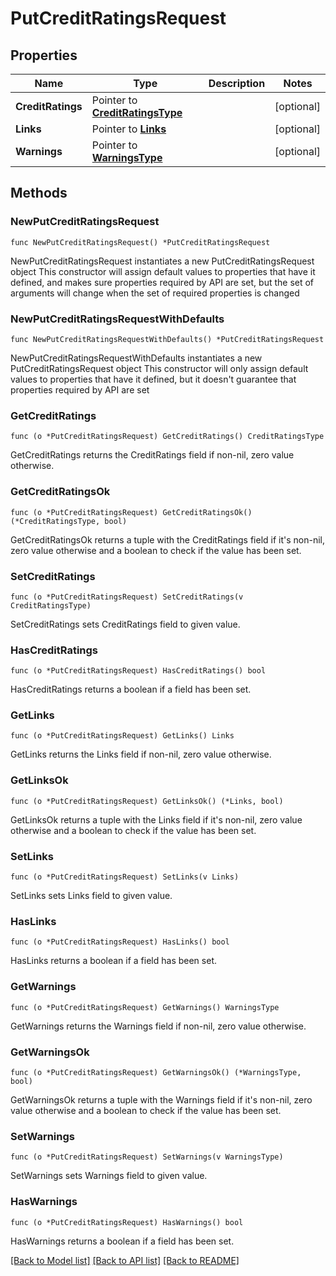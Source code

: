 # PutCreditRatingsRequest

## Properties

Name | Type | Description | Notes
------------ | ------------- | ------------- | -------------
**CreditRatings** | Pointer to [**CreditRatingsType**](CreditRatingsType.md) |  | [optional] 
**Links** | Pointer to [**Links**](Links.md) |  | [optional] 
**Warnings** | Pointer to [**WarningsType**](WarningsType.md) |  | [optional] 

## Methods

### NewPutCreditRatingsRequest

`func NewPutCreditRatingsRequest() *PutCreditRatingsRequest`

NewPutCreditRatingsRequest instantiates a new PutCreditRatingsRequest object
This constructor will assign default values to properties that have it defined,
and makes sure properties required by API are set, but the set of arguments
will change when the set of required properties is changed

### NewPutCreditRatingsRequestWithDefaults

`func NewPutCreditRatingsRequestWithDefaults() *PutCreditRatingsRequest`

NewPutCreditRatingsRequestWithDefaults instantiates a new PutCreditRatingsRequest object
This constructor will only assign default values to properties that have it defined,
but it doesn't guarantee that properties required by API are set

### GetCreditRatings

`func (o *PutCreditRatingsRequest) GetCreditRatings() CreditRatingsType`

GetCreditRatings returns the CreditRatings field if non-nil, zero value otherwise.

### GetCreditRatingsOk

`func (o *PutCreditRatingsRequest) GetCreditRatingsOk() (*CreditRatingsType, bool)`

GetCreditRatingsOk returns a tuple with the CreditRatings field if it's non-nil, zero value otherwise
and a boolean to check if the value has been set.

### SetCreditRatings

`func (o *PutCreditRatingsRequest) SetCreditRatings(v CreditRatingsType)`

SetCreditRatings sets CreditRatings field to given value.

### HasCreditRatings

`func (o *PutCreditRatingsRequest) HasCreditRatings() bool`

HasCreditRatings returns a boolean if a field has been set.

### GetLinks

`func (o *PutCreditRatingsRequest) GetLinks() Links`

GetLinks returns the Links field if non-nil, zero value otherwise.

### GetLinksOk

`func (o *PutCreditRatingsRequest) GetLinksOk() (*Links, bool)`

GetLinksOk returns a tuple with the Links field if it's non-nil, zero value otherwise
and a boolean to check if the value has been set.

### SetLinks

`func (o *PutCreditRatingsRequest) SetLinks(v Links)`

SetLinks sets Links field to given value.

### HasLinks

`func (o *PutCreditRatingsRequest) HasLinks() bool`

HasLinks returns a boolean if a field has been set.

### GetWarnings

`func (o *PutCreditRatingsRequest) GetWarnings() WarningsType`

GetWarnings returns the Warnings field if non-nil, zero value otherwise.

### GetWarningsOk

`func (o *PutCreditRatingsRequest) GetWarningsOk() (*WarningsType, bool)`

GetWarningsOk returns a tuple with the Warnings field if it's non-nil, zero value otherwise
and a boolean to check if the value has been set.

### SetWarnings

`func (o *PutCreditRatingsRequest) SetWarnings(v WarningsType)`

SetWarnings sets Warnings field to given value.

### HasWarnings

`func (o *PutCreditRatingsRequest) HasWarnings() bool`

HasWarnings returns a boolean if a field has been set.


[[Back to Model list]](../README.md#documentation-for-models) [[Back to API list]](../README.md#documentation-for-api-endpoints) [[Back to README]](../README.md)


